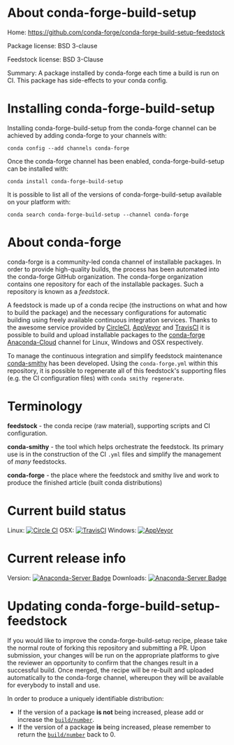 About conda-forge-build-setup
=============================

Home: https://github.com/conda-forge/conda-forge-build-setup-feedstock

Package license: BSD 3-clause

Feedstock license: BSD 3-Clause

Summary: A package installed by conda-forge each time a build is run on CI. This package has side-effects to your conda config.



Installing conda-forge-build-setup
==================================

Installing conda-forge-build-setup from the conda-forge channel can be achieved by adding conda-forge to your channels with:

```
conda config --add channels conda-forge
```

Once the conda-forge channel has been enabled, conda-forge-build-setup can be installed with:

```
conda install conda-forge-build-setup
```

It is possible to list all of the versions of conda-forge-build-setup available on your platform with:

```
conda search conda-forge-build-setup --channel conda-forge
```


About conda-forge
=================

conda-forge is a community-led conda channel of installable packages.
In order to provide high-quality builds, the process has been automated into the
conda-forge GitHub organization. The conda-forge organization contains one repository 
for each of the installable packages. Such a repository is known as a *feedstock*.

A feedstock is made up of a conda recipe (the instructions on what and how to build
the package) and the necessary configurations for automatic building using freely
available continuous integration services. Thanks to the awesome service provided by
[CircleCI](https://circleci.com/), [AppVeyor](http://www.appveyor.com/)
and [TravisCI](https://travis-ci.org/) it is possible to build and upload installable
packages to the [conda-forge](https://anaconda.org/conda-forge)
[Anaconda-Cloud](http://docs.anaconda.org/) channel for Linux, Windows and OSX respectively.

To manage the continuous integration and simplify feedstock maintenance
[conda-smithy](http://github.com/conda-forge/conda-smithy) has been developed.
Using the ``conda-forge.yml`` within this repository, it is possible to regenerate all of
this feedstock's supporting files (e.g. the CI configuration files) with ``conda smithy regenerate``.


Terminology
===========

**feedstock** - the conda recipe (raw material), supporting scripts and CI configuration.

**conda-smithy** - the tool which helps orchestrate the feedstock.
                   Its primary use is in the construction of the CI ``.yml`` files
                   and simplify the management of *many* feedstocks.

**conda-forge** - the place where the feedstock and smithy live and work to
                  produce the finished article (built conda distributions)

Current build status
====================

Linux: [![Circle CI](https://circleci.com/gh/conda-forge/conda-forge-build-setup-feedstock.svg?style=svg)](https://circleci.com/gh/conda-forge/conda-forge-build-setup-feedstock)
OSX: [![TravisCI](https://travis-ci.org/conda-forge/conda-forge-build-setup-feedstock.svg?branch=master)](https://travis-ci.org/conda-forge/conda-forge-build-setup-feedstock) 
Windows: [![AppVeyor](https://ci.appveyor.com/api/projects/status/github/conda-forge/conda-forge-build-setup-feedstock?svg=True)](https://ci.appveyor.com/project/conda-forge/conda-forge-build-setup-feedstock/branch/master)

Current release info
====================
Version: [![Anaconda-Server Badge](https://anaconda.org/conda-forge/conda-forge-build-setup/badges/version.svg)](https://anaconda.org/conda-forge/conda-forge-build-setup)
Downloads: [![Anaconda-Server Badge](https://anaconda.org/conda-forge/conda-forge-build-setup/badges/downloads.svg)](https://anaconda.org/conda-forge/conda-forge-build-setup)


Updating conda-forge-build-setup-feedstock
==========================================

If you would like to improve the conda-forge-build-setup recipe, please take the normal
route of forking this repository and submitting a PR. Upon submission, your changes will
be run on the appropriate platforms to give the reviewer an opportunity to confirm that the
changes result in a successful build. Once merged, the recipe will be re-built and uploaded
automatically to the conda-forge channel, whereupon they will be available for everybody to
install and use.

In order to produce a uniquely identifiable distribution:
 * If the version of a package **is not** being increased, please add or increase
   the [``build/number``](http://conda.pydata.org/docs/building/meta-yaml.html#build-number-and-string). 
 * If the version of a package **is** being increased, please remember to return
   the [``build/number``](http://conda.pydata.org/docs/building/meta-yaml.html#build-number-and-string)
   back to 0.
